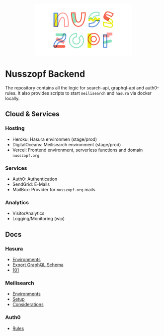 <p align="center">
  <a href="https://nusszopf.org">
    <img src="./docs/images/1200x630.png" alt="Nusszopf logo" height="165">
  </a>
</p>

# Nusszopf Backend

The repository contains all the logic for search-api, graphql-api and auth0-rules. It also provides scripts to start `meilisearch` and `hasura` via docker locally.

## Cloud & Services

### Hosting

- Heroku: Hasura environmen (stage/prod)
- DigitalOceans: Meilisearch environment (stage/prod)
- Vercel: Frontend environment, serverless functions and domain `nusszopf.org`

### Services

- Auth0: Authentication
- SendGrid: E-Mails
- MailBox: Provider for `nusszopf.org` mails

### Analytics

- VisitorAnalytics
- Logging/Monitoring (wip)

## Docs

### Hasura

- [Environments](./docs/hasura/environments.md)
- [Export GraphQL Schema](./docs/hasura/schema.md)
- [101](./docs/hasura/101.md)

### Meilisearch

- [Environments](./docs/meilisearch/environments.md)
- [Setup](./docs/meilisearch/setup.md)
- [Considerations](./docs/meilisearch/considerations.md)

### Auth0

- [Rules](./docs/auth0/rules.md)
